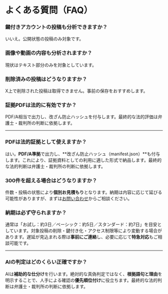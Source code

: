 # よくある質問（FAQ）

### 鍵付きアカウントの投稿も分析できますか？
いいえ。公開状態の投稿のみ対象です。

### 画像や動画の内容も分析されますか？
現状はテキスト部分のみを対象としています。

### 削除済みの投稿はどうなりますか？
X上で削除された投稿は取得できません。事前の保存をおすすめします。

### 証拠PDFは法的に有効ですか？
PDF/A相当で出力し、改ざん防止ハッシュを付与します。最終的な法的評価は弁護士・裁判所の判断に依拠します。


---

### PDFは法的証拠として使えますか？
はい。**PDF/A準拠**で出力し、**改ざん防止ハッシュ（manifest.json）**も付与します。これにより、証拠資料としての利用に適した形式で納品します。最終的な法的判断は弁護士・裁判所の判断に依拠します。

### 300件を超える場合はどうなりますか？
件数・投稿の状態により**個別お見積もり**となります。納期は内容に応じて延びる可能性がありますが、まずは[お問い合わせ](contact.md)からご相談ください。

### 納期は必ず守られますか？
通常は「お試し：約3日／ベーシック：約5日／スタンダード：約7日」を目安としています。対象投稿の削除・鍵付き化・アクセス制限等により変動する場合があります。遅延が見込まれる際は**事前にご連絡**し、必要に応じて**特急対応**もご相談可能です。


---

### AIの判定はどのくらい正確ですか？
AIは**補助的な仕分け**を行います。絶対的な真偽判定ではなく、**根拠語句と理由**を明示することで、人手による確認の**優先順位付け**に役立ちます。最終的な法的判断は弁護士・裁判所の判断に依拠します。
